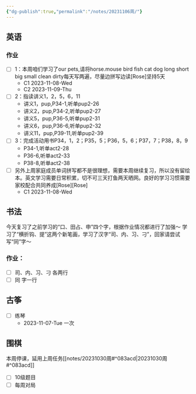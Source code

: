 ```yaml
---
{"dg-publish":true,"permalink":"/notes/20231106周/"}
---
```




## 英语
### 作业
- [ ] 1：本周咱们学习了our pets,请将horse.mouse bird fish cat dog long short big small clean dirty每天写两遍，尽量边拼写边读[Rose]坚持5天
	- C1 2023-11-08-Wed
	- C2 2023-11-09-Thu
- [ ] 2：指读讲义1，2，5，6，11
	- 讲义1，pup,P34-1,听单pup2-26
	- 讲义2，pup,P34-2,听单pup2-27
	- 讲义5，pup,P36-5,听单pup2-31
	- 讲义6，pup,P36-6,听单pup2-32
	- 讲义11，pup,P39-11,听单pup2-39
- [ ] 3：完成活动用书P34，1，2；P35，5；P36，5，6；P37，7；P38，8，9
	- P34-1,听单act2-28
	- P36-6,听单act2-33
	- P38-8,听单act2-38
- [ ] 另外上周家庭成员单词拼写都不是很理想，需要本周继续复习，所以没有留绘本。英文学习需要日常积累，切不可三天打鱼两天晒网。良好的学习习惯需要家校配合共同养成[Rose][Rose]
	- C1 2023-11-08-Wed
## 书法
今天复习了之前学习的“口、田占、申”四个字，根据作业情况都进行了加强～
学习了“横折钩、提”这两个新笔画，学习了汉字“司、内、习、刁”，回家请尝试写“同”字～
### 作业：
- [ ] 司、内、习、刁 各两行
- [ ] 同 字一行
## 古筝
- [ ] 练琴
	- 2023-11-07-Tue 一次
## 围棋
本周停课，延用上周任务[[notes/20231030周#^083acd\|20231030周#^083acd]]
- [ ] 10级题目
- [ ] 每周对局